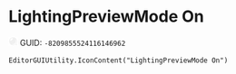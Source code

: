 # LightingPreviewMode On
![](/img/LightingPreviewMode%20On.png)
GUID: `-8209855524116146962`
```
EditorGUIUtility.IconContent("LightingPreviewMode On")
```
